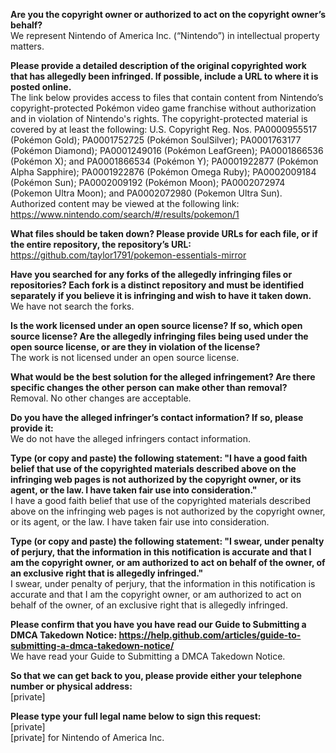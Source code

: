**Are you the copyright owner or authorized to act on the copyright owner’s behalf?**  
We represent Nintendo of America Inc. (“Nintendo”) in intellectual property matters.

**Please provide a detailed description of the original copyrighted work that has allegedly been infringed. If possible, include a URL to where it is posted online.**  
The link below provides access to files that contain content from Nintendo’s copyright-protected Pokémon video game franchise without authorization and in violation of Nintendo's rights. The copyright-protected material is covered by at least the following: U.S. Copyright Reg. Nos. PA0000955517 (Pokémon Gold); PA0001752725 (Pokémon SoulSilver); PA0001763177 (Pokémon Diamond); PA0001249016 (Pokémon LeafGreen); PA0001866536 (Pokémon X); and PA0001866534 (Pokémon Y); PA0001922877 (Pokémon Alpha Sapphire); PA0001922876 (Pokémon Omega Ruby); PA0002009184 (Pokémon Sun); PA0002009192 (Pokémon Moon); PA0002072974 (Pokemon Ultra Moon); and PA0002072980 (Pokemon Ultra Sun). Authorized content may be viewed at the following link: https://www.nintendo.com/search/#/results/pokemon/1

**What files should be taken down? Please provide URLs for each file, or if the entire repository, the repository’s URL:**  
https://github.com/taylor1791/pokemon-essentials-mirror

**Have you searched for any forks of the allegedly infringing files or repositories? Each fork is a distinct repository and must be identified separately if you believe it is infringing and wish to have it taken down.**  
We have not search the forks.

**Is the work licensed under an open source license? If so, which open source license? Are the allegedly infringing files being used under the open source license, or are they in violation of the license?**  
The work is not licensed under an open source license.

**What would be the best solution for the alleged infringement? Are there specific changes the other person can make other than removal?**  
Removal. No other changes are acceptable.

**Do you have the alleged infringer’s contact information? If so, please provide it:**  
We do not have the alleged infringers contact information.

**Type (or copy and paste) the following statement: "I have a good faith belief that use of the copyrighted materials described above on the infringing web pages is not authorized by the copyright owner, or its agent, or the law. I have taken fair use into consideration."**  
I have a good faith belief that use of the copyrighted materials described above on the infringing web pages is not authorized by the copyright owner, or its agent, or the law. I have taken fair use into consideration.

**Type (or copy and paste) the following statement: "I swear, under penalty of perjury, that the information in this notification is accurate and that I am the copyright owner, or am authorized to act on behalf of the owner, of an exclusive right that is allegedly infringed."**  
I swear, under penalty of perjury, that the information in this notification is accurate and that I am the copyright owner, or am authorized to act on behalf of the owner, of an exclusive right that is allegedly infringed.

**Please confirm that you have you have read our Guide to Submitting a DMCA Takedown Notice: https://help.github.com/articles/guide-to-submitting-a-dmca-takedown-notice/**  
We have read your Guide to Submitting a DMCA Takedown Notice.

**So that we can get back to you, please provide either your telephone number or physical address:**  
[private]

**Please type your full legal name below to sign this request:**  
[private]  
[private] for Nintendo of America Inc.

